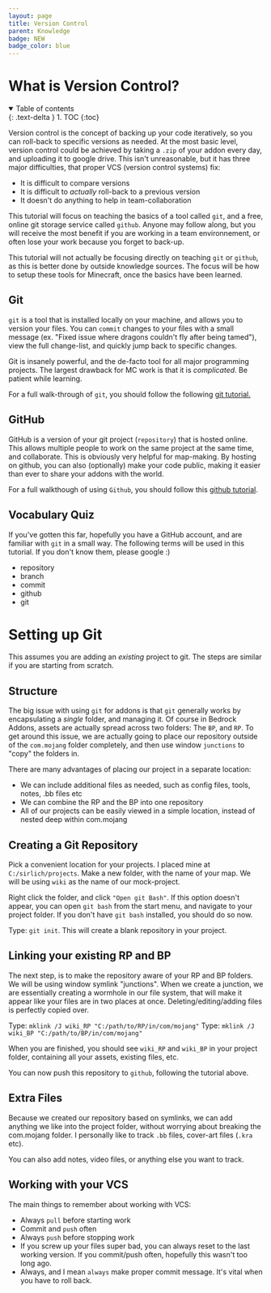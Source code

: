 ```yaml
---
layout: page
title: Version Control
parent: Knowledge
badge: NEW
badge_color: blue
---
```


# What is Version Control?

<details id="toc" open markdown="block">
  <summary>
    Table of contents
  </summary>
  {: .text-delta }
1. TOC
{:toc}
</details>

Version control is the concept of backing up your code iteratively, so you can roll-back to specific versions as needed. At the most basic level, version control could be achieved by taking a `.zip` of your addon every day, and uploading it to google drive. This isn't unreasonable, but it has three major difficulties, that proper VCS (version control systems) fix:

 - It is difficult to compare versions
 - It is difficult to *actually* roll-back to a previous version
 - It doesn't do anything to help in team-collaboration 

This tutorial will focus on teaching the basics of a tool called `git`, and a free, online git storage service called `github`. Anyone may follow along, but you will receive the most benefit if you are working in a team environnement, or often lose your work because you forget to back-up.

This tutorial will not actually be focusing directly on teaching `git` or `github`, as this is better done by outside knowledge sources. The focus will be how to setup these tools for Minecraft, once the basics have been learned.

## Git

`git` is a tool that is installed locally on your machine, and allows you to version your files. You can `commit` changes to your files with a small message (ex. "Fixed issue where dragons couldn't fly after being tamed"), view the full change-list, and quickly jump back to specific changes. 

Git is insanely powerful, and the de-facto tool for all major programming projects. The largest drawback for MC work is that it is *complicated*. Be patient while learning.

For a full walk-through of `git`, you should follow the following [git tutorial.](https://www.atlassian.com/git/tutorials/what-is-git)

## GitHub

GitHub is a version of your git project (`repository`) that is hosted online. This allows multiple people to work on the same project at the same time, and collaborate. This is obviously very helpful for map-making. By hosting on github, you can also (optionally) make your code public, making it easier than ever to share your addons with the world. 

For a full walkthough of using `Github`, you should follow this [github tutorial](https://guides.github.com/activities/hello-world/).

## Vocabulary Quiz

If you've gotten this far, hopefully you have a GitHub account, and are familiar with `git` in a small way. The following terms will be used in this tutorial. If you don't know them, please google :)

 - repository
 - branch
 - commit
 - github
 - git

# Setting up Git

This assumes you are adding an *existing* project to git. The steps are similar if you are starting from scratch.

## Structure

The big issue with using `git` for addons is that `git` generally works by encapsulating a *single* folder, and managing it. Of course in Bedrock Addons, assets are actually spread across two folders: The `BP`, and `RP`. To get around this issue, we are actually going to place our repository outside of the `com.mojang` folder completely, and then use window `junctions` to "copy" the folders in.

There are many advantages of placing our project in a separate location:
- We can include additional files as needed, such as config files, tools, notes, .bb files etc
- We can combine the RP and the BP into one repository
- All of our projects can be easily viewed in a simple location, instead of nested deep within com.mojang

## Creating a Git Repository

Pick a convenient location for your projects. I placed mine at `C:/sirlich/projects`. Make a new folder, with the name of your map. We will be using `wiki` as the name of our mock-project.

Right click the folder, and click `"Open git Bash"`. If this option doesn't appear, you can open `git bash` from the start menu, and navigate to your project folder. If you don't have `git bash` installed, you should do so now.

Type: `git init`. This will create a blank repository in your project.

## Linking your existing RP and BP

The next step, is to make the repository aware of your RP and BP folders. We will be using window symlink "junctions". When we create a junction, we are essentially creating a wormhole in our file system, that will make it appear like your files are in two places at once. Deleting/editing/adding files is perfectly copied over.

Type: `mklink /J wiki_RP "C:/path/to/RP/in/com/mojang"`
Type: `mklink /J wiki_BP "C:/path/to/BP/in/com/mojang"`

When you are finished, you should see `wiki_RP` and `wiki_BP` in your project folder, containing all your assets, existing files, etc.

You can now push this repository to `github`, following the tutorial above.

## Extra Files

Because we created our repository based on symlinks, we can add anything we like into the project folder, without worrying about breaking the com.mojang folder. I personally like to track `.bb` files, cover-art files (`.kra` etc).

You can also add notes, video files, or anything else you want to track.

## Working with your VCS

The main things to remember about working with VCS:
 - Always `pull` before starting work
 - Commit and `push` often
 - Always `push` before stopping work
 - If you screw up your files super bad, you can always reset to the last working version. If you commit/push often, hopefully this wasn't too long ago.
 - Always, and I mean `always` make proper commit message. It's vital when you have to roll back.
 
 
